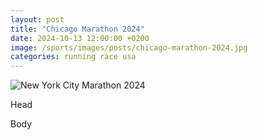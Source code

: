 ```yaml
---
layout: post
title: "Chicago Marathon 2024"
date: 2024-10-13 12:00:00 +0200
image: /sports/images/posts/chicago-marathon-2024.jpg
categories: running race usa
---
```


![New York City Marathon 2024](/sports/images/posts/new-york-city-marathon-2024.jpg)

Head

<!-- more -->

Body